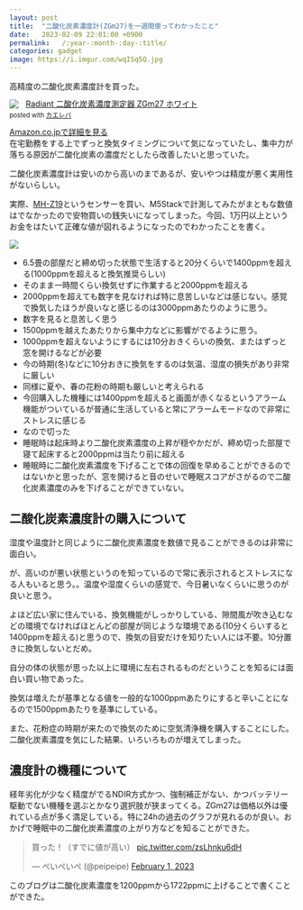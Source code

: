 ```yaml
---
layout: post
title:  "二酸化炭素濃度計(ZGm27)を一週間使ってわかったこと"
date:   2023-02-09 22:01:00 +0900
permalink:   /:year-:month-:day-:title/
categories: gadget
image: https://i.imgur.com/wqISq5Q.jpg
---
```

高精度の二酸化炭素濃度計を買った。


<div class="krb-amzlt-box" style="margin-bottom:0px;"><div class="krb-amzlt-image" style="float:left;margin:0px 12px 1px 0px;"><a href="https://www.amazon.co.jp/dp/B091JM1TBJ?&linkCode=li2&tag=peipeipe-22&linkId=90be8c1d5c85ced4762066f7400173fb&language=ja_JP&ref_=as_li_ss_il" target="_blank" rel="nofollow" rel="nofollow"><img border="0" src="//ws-fe.amazon-adsystem.com/widgets/q?_encoding=UTF8&ASIN=B091JM1TBJ&Format= _SL250_&ID=AsinImage&MarketPlace=JP&ServiceVersion=20070822&WS=1&tag=peipeipe-22&language=ja_JP" ></a><img src="https://ir-jp.amazon-adsystem.com/e/ir?t=peipeipe-22&language=ja_JP&l=li2&o=9&a=B091JM1TBJ" width="1" height="1" border="0" alt="" style="border:none !important; margin:0px !important;" /></div><div class="krb-amzlt-info" style="line-height:120%; margin-bottom: 10px"><div class="krb-amzlt-name" style="margin-bottom:10px;line-height:120%"><a href="https://www.amazon.co.jp/dp/B091JM1TBJ?&linkCode=li2&tag=peipeipe-22&linkId=90be8c1d5c85ced4762066f7400173fb&language=ja_JP&ref_=as_li_ss_il" name="amazletlink" target="_blank" rel="nofollow" rel="nofollow">Radiant 二酸化炭素濃度測定器 ZGm27 ホワイト</a><div class="krb-amzlt-powered-date" style="font-size:80%;margin-top:5px;line-height:120%">posted with <a href="https://kaereba.com/wind/" title="amazlet" target="_blank" rel="nofollow" rel="nofollow">カエレバ</a></div></div><div class="krb-amzlt-detail"></div><div class="krb-amzlt-sub-info" style="float: left;"><div class="krb-amzlt-link" style="margin-top: 5px"><a href="https://www.amazon.co.jp/dp/B091JM1TBJ?&linkCode=li2&tag=peipeipe-22&linkId=90be8c1d5c85ced4762066f7400173fb&language=ja_JP&ref_=as_li_ss_il" name="amazletlink" target="_blank" rel="nofollow" rel="nofollow">Amazon.co.jpで詳細を見る</a></div></div></div><div class="krb-amzlt-footer" style="clear: left"></div></div>
在宅勤務をする上でずっと換気タイミングについて気になっていたし、集中力が落ちる原因が二酸化炭素の濃度だとしたら改善したいと思っていた。


二酸化炭素濃度計は安いのから高いのまであるが、安いやつは精度が悪く実用性がないらしい。


実際、[MH-Z19](https://amzn.to/3jNBGVa)というセンサーを買い、M5Stackで計測してみたがまともな数値はでなかったので安物買いの銭失いになってしまった。今回、1万円以上というお金をはたいて正確な値が図れるようになったのでわかったことを書く。


![](https://i.imgur.com/wqISq5Q.jpg)

- 6.5畳の部屋だと締め切った状態で生活すると20分くらいで1400ppmを超える(1000ppmを超えると換気推奨らしい)
- そのまま一時間くらい換気せずに作業すると2000ppmを超える
- 2000ppmを超えても数字を見なければ特に息苦しいなどは感じない。感覚で換気したほうが良いなと感じるのは3000ppmあたりのように思う。
- 数字を見ると息苦しく思う
- 1500ppmを越えたあたりから集中力などに影響がでるように思う。
- 1000ppmを超えないようにするには10分おきくらいの換気、またはずっと窓を開けるなどが必要
- 今の時期(冬)などに10分おきに換気をするのは気温、湿度の損失があり非常に厳しい
- 同様に夏や、春の花粉の時期も厳しいと考えられる
- 今回購入した機種には1400ppmを超えると画面が赤くなるというアラーム機能がついているが普通に生活していると常にアラームモードなので非常にストレスに感じる
- なので切った
- 睡眠時は起床時より二酸化炭素濃度の上昇が穏やかだが、締め切った部屋で寝て起床すると2000ppmは当たり前に超える
- 睡眠時に二酸化炭素濃度を下げることで体の回復を早めることができるのではないかと思ったが、窓を開けると音のせいで睡眠スコアがさがるので二酸化炭素濃度のみを下げることができていない。



## 二酸化炭素濃度計の購入について
湿度や温度計と同じように二酸化炭素濃度を数値で見ることができるのは非常に面白い。


が、高いのが悪い状態というのを知っているので常に表示されるとストレスになる人もいると思う。。温度や湿度くらいの感覚で、今日暑いなくらいに思うのが良いと思う。


よほど広い家に住んでいる、換気機能がしっかりしている、隙間風が吹き込むなどの環境でなければほとんどの部屋が同じような環境である(10分くらいすると1400ppmを超える)と思うので、換気の目安だけを知りたい人には不要。10分置きに換気しないとだめ。


自分の体の状態が思った以上に環境に左右されるものだということを知るには面白い買い物であった。


換気は増えたが基準となる値を一般的な1000ppmあたりにすると辛いことになるので1500ppmあたりを基準にしている。


また、花粉症の時期が来たので換気のために空気清浄機を購入することにした。二酸化炭素濃度を気にした結果、いろいろものが増えてしまった。


## 濃度計の機種について
経年劣化が少なく精度がでるNDIR方式かつ、強制補正がない、かつバッテリー駆動でない機種を選ぶとかなり選択肢が狭まってくる。ZGm27は価格以外は優れている点が多く満足している。特に24hの過去のグラフが見れるのが良い。おかげで睡眠中の二酸化炭素濃度の上がり方などを知ることができた。



<blockquote class="twitter-tweet"><p lang="ja" dir="ltr">買った！（すでに値が高い） <a href="https://t.co/zsLhnku6dH">pic.twitter.com/zsLhnku6dH</a></p>&mdash; ぺいぺいぺ (@peipeipe) <a href="https://twitter.com/peipeipe/status/1620709204020588544?ref_src=twsrc%5Etfw">February 1, 2023</a></blockquote> <script async src="https://platform.twitter.com/widgets.js" charset="utf-8"></script>


このブログは二酸化炭素濃度を1200ppmから1722ppmに上げることで書くことができた。
